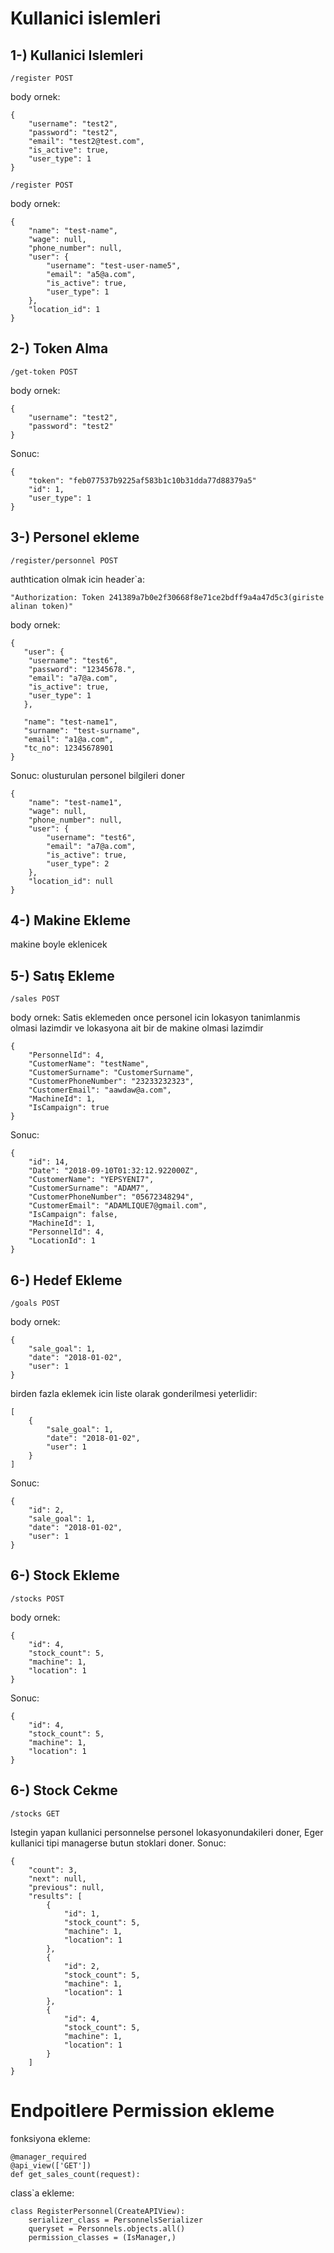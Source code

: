 # Kullanici islemleri
## 1-) Kullanici Islemleri

```
/register POST
```
body ornek:
```
{
    "username": "test2",
    "password": "test2",
    "email": "test2@test.com",
    "is_active": true,
    "user_type": 1
}
```

```
/register POST
```
body ornek:
```
{
    "name": "test-name",
    "wage": null,
    "phone_number": null,
    "user": {
        "username": "test-user-name5",
        "email": "a5@a.com",
        "is_active": true,
        "user_type": 1
    },
    "location_id": 1
}
```
## 2-) Token Alma

```
/get-token POST
```
body ornek:
```
{
    "username": "test2",
    "password": "test2"
}
```
Sonuc:
```
{
    "token": "feb077537b9225af583b1c10b31dda77d88379a5"
    "id": 1,
    "user_type": 1
}
```

## 3-) Personel ekleme

```
/register/personnel POST
```
authtication olmak icin header`a:
```
"Authorization: Token 241389a7b0e2f30668f8e71ce2bdff9a4a47d5c3(giriste alinan token)"
```
body ornek:
```
{
   "user": {
	"username": "test6",
	"password": "12345678.",
	"email": "a7@a.com",
	"is_active": true,
	"user_type": 1
   },
   
   "name": "test-name1",
   "surname": "test-surname",
   "email": "a1@a.com",
   "tc_no": 12345678901
}
```
Sonuc: olusturulan personel bilgileri doner
```
{
    "name": "test-name1",
    "wage": null,
    "phone_number": null,
    "user": {
        "username": "test6",
        "email": "a7@a.com",
        "is_active": true,
        "user_type": 2
    },
    "location_id": null
}
```

## 4-) Makine Ekleme
makine boyle eklenicek


## 5-) Satış Ekleme

```
/sales POST
```
body ornek:
Satis eklemeden once personel icin lokasyon tanimlanmis olmasi lazimdir ve lokasyona ait bir de makine olmasi lazimdir
```       
{
	"PersonnelId": 4,
	"CustomerName": "testName",
	"CustomerSurname": "CustomerSurname",
	"CustomerPhoneNumber": "23233232323",
	"CustomerEmail": "aawdaw@a.com",
    "MachineId": 1,
	"IsCampaign": true
}
```
Sonuc:
```
{
    "id": 14,
    "Date": "2018-09-10T01:32:12.922000Z",
    "CustomerName": "YEPSYENI7",
    "CustomerSurname": "ADAM7",
    "CustomerPhoneNumber": "05672348294",
    "CustomerEmail": "ADAMLIQUE7@gmail.com",
    "IsCampaign": false,
    "MachineId": 1,
    "PersonnelId": 4,
    "LocationId": 1
}
```


## 6-) Hedef Ekleme

```
/goals POST
```
body ornek:

```       
{
    "sale_goal": 1,
    "date": "2018-01-02",
    "user": 1
}
```
birden fazla eklemek icin liste olarak gonderilmesi yeterlidir:
```       
[
    {
        "sale_goal": 1,
        "date": "2018-01-02",
        "user": 1
    }
]
```
Sonuc:
```
{
    "id": 2,
    "sale_goal": 1,
    "date": "2018-01-02",
    "user": 1
}
```

## 6-) Stock Ekleme

```
/stocks POST
```
body ornek:

```       
{
    "id": 4,
    "stock_count": 5,
    "machine": 1,
    "location": 1
}
```
Sonuc:
```
{
    "id": 4,
    "stock_count": 5,
    "machine": 1,
    "location": 1
}
```

## 6-) Stock Cekme

```
/stocks GET
```
Istegin yapan kullanici personnelse personel lokasyonundakileri doner, Eger kullanici tipi managerse butun stoklari doner. 
Sonuc:
```
{
    "count": 3,
    "next": null,
    "previous": null,
    "results": [
        {
            "id": 1,
            "stock_count": 5,
            "machine": 1,
            "location": 1
        },
        {
            "id": 2,
            "stock_count": 5,
            "machine": 1,
            "location": 1
        },
        {
            "id": 4,
            "stock_count": 5,
            "machine": 1,
            "location": 1
        }
    ]
}
```

# Endpoitlere Permission ekleme

fonksiyona ekleme:
```
@manager_required
@api_view(['GET'])
def get_sales_count(request):
```
class`a ekleme:
```
class RegisterPersonnel(CreateAPIView):
    serializer_class = PersonnelsSerializer
    queryset = Personnels.objects.all()
    permission_classes = (IsManager,)
```
